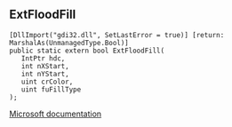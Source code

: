 ## ExtFloodFill

```
[DllImport("gdi32.dll", SetLastError = true)] [return: MarshalAs(UnmanagedType.Bool)]
public static extern bool ExtFloodFill(
   IntPtr hdc,
   int nXStart,
   int nYStart,
   uint crColor,
   uint fuFillType
);
```

[Microsoft documentation](https://docs.microsoft.com/en-us/windows/win32/api/wingdi/nf-wingdi-extfloodfill)

